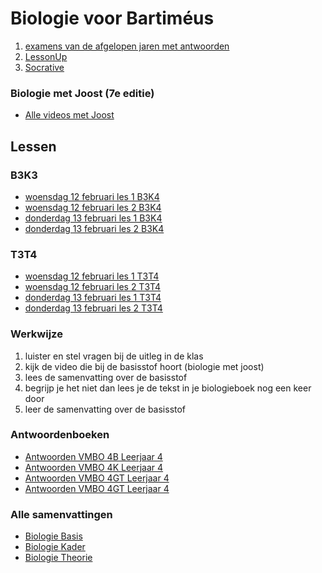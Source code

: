 # Biologie voor Bartiméus


1. [examens van de afgelopen jaren met antwoorden](https:/www.examenblad.nl)
2. [LessonUp](https://www.lessonup.com)
3. [Socrative](https://www.socrative.com)


### Biologie met Joost (7e editie)
- [Alle videos met Joost](https://www.biologiemetjoost.nl/alles-om-je-te-helpen-met-biologie)

## Lessen

### B3K3
- [woensdag 12 februari les 1 B3K4](kblw/spijsverteringles1.md)
- [woensdag 12 februari les 2 B3K4](kblw/spijsverteringles2.md)
- [donderdag 13 februari les 1 B3K4](kblw/ademhalingles1.md)
- [donderdag 13 februari les 2 B3K4](kblw/ademhalingles2.md)

### T3T4
- [woensdag 12 februari les 1 T3T4](tlw/spijsverteringles1.md)
- [woensdag 12 februari les 2 T3T4](tlw/spijsverteringles2.md)
- [donderdag 13 februari les 1 T3T4](tlw/spijsverteringles3.md)
- [donderdag 13 februari les 2 T3T4](tlw/spijsverteringles4.md)


### Werkwijze
1. luister en stel vragen bij de uitleg in de klas
2. kijk de video die bij de basisstof hoort (biologie met joost)
2. lees de samenvatting over de basisstof
4. begrijp je het niet dan lees je de tekst in je biologieboek nog een keer door
5. leer de samenvatting over de basisstof

### Antwoordenboeken
* [Antwoorden VMBO 4B Leerjaar 4](antwoordenboek/4B_antwoordenboek.pdf)
* [Antwoorden VMBO 4K Leerjaar 4](antwoordenboek/4K_antwoordenboek.pdf)
* [Antwoorden VMBO 4GT Leerjaar 4](antwoordenboek/4GT_antwoordenboek.pdf)
* [Antwoorden VMBO 4GT Leerjaar 4](antwoordenboek/GT/4GT_antwoorden.md)


### Alle samenvattingen
- [Biologie Basis](samenvattingen/b/OTO_B3B4.pdf)
- [Biologie Kader](samenvattingen/k/SV3K4K.pdf)
- [Biologie Theorie](samenvattingen/tl/SV3T4T.pdf)


